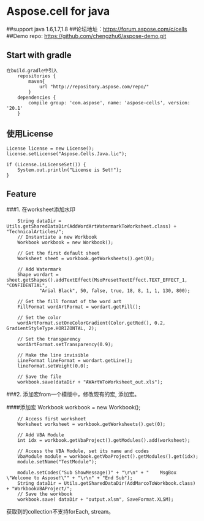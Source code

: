 # Aspose.cell for java

##support java 1.6,1.7,1.8
##论坛地址：https://forum.aspose.com/c/cells
##Demo repo: https://github.com/chengzhu6/aspose-demo.git

## Start with gradle
    在build.gradle中引入
        repositories {
            maven{
                url "http://repository.aspose.com/repo/"
            }
        dependencies {
            compile group: 'com.aspose', name: 'aspose-cells', version: '20.1'
        }
##  使用License
    
    License license = new License();
    license.setLicense("Aspose.Cells.Java.lic");
     
    if (License.isLicenseSet()) {
        System.out.println("License is Set!");
    } 
## Feature
    
   ###1. 在worksheet添加水印
    
        String dataDir = Utils.getSharedDataDir(AddWordArtWatermarkToWorksheet.class) + "TechnicalArticles/";
        // Instantiate a new Workbook
        Workbook workbook = new Workbook();
        
        // Get the first default sheet
        Worksheet sheet = workbook.getWorksheets().get(0);
        
        // Add Watermark
        Shape wordart = sheet.getShapes().addTextEffect(MsoPresetTextEffect.TEXT_EFFECT_1, "CONFIDENTIAL",
        		"Arial Black", 50, false, true, 18, 8, 1, 1, 130, 800);
        
        // Get the fill format of the word art
        FillFormat wordArtFormat = wordart.getFill();
        
        // Set the color
        wordArtFormat.setOneColorGradient(Color.getRed(), 0.2, GradientStyleType.HORIZONTAL, 2);
        
        // Set the transparency
        wordArtFormat.setTransparency(0.9);
        
        // Make the line invisible
        LineFormat lineFormat = wordart.getLine();
        lineFormat.setWeight(0.0);
        
        // Save the file
        workbook.save(dataDir + "AWArtWToWorksheet_out.xls");
   ###2. 添加宏from一个模版中，修改现有的宏, 添加宏。
        
   ####添加宏
        Workbook workbook = new Workbook();
        
        // Access first worksheet
        Worksheet worksheet = workbook.getWorksheets().get(0);
        
        // Add VBA Module
        int idx = workbook.getVbaProject().getModules().add(worksheet);
        
        // Access the VBA Module, set its name and codes
        VbaModule module = workbook.getVbaProject().getModules().get(idx);
        module.setName("TestModule");
        
        module.setCodes("Sub ShowMessage()" + "\r\n" + "    MsgBox \"Welcome to Aspose!\"" + "\r\n" + "End Sub");
        String dataDir = Utils.getSharedDataDir(AddMarcoToWorkbook.class) + "WorkbookVBAProject/";
        // Save the workbook
        workbook.save( dataDir + "output.xlsm", SaveFormat.XLSM);
   
获取到的collection不支持forEach, stream。
